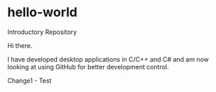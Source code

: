 # hello-world
Introductory Repository

Hi there.

I have developed desktop applications in C/C++ and C# and am now looking at using GitHub for better development control.

Change1 - Test
